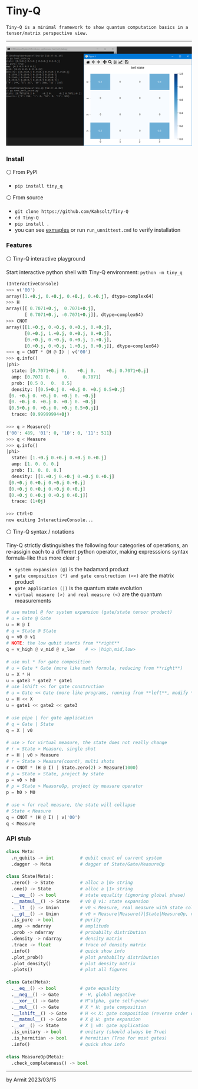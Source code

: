 # Tiny-Q

    Tiny-Q is a minimal framework to show quantum computation basics in a tensor/matrix perspective view.

----

![demo](img/demo.png)


### Install

⚪ From PyPI

- `pip install tiny_q`

⚪ From source

- `git clone https://github.com/Kahsolt/Tiny-Q`
- `cd Tiny-Q`
- `pip install .`
- you can see [exmaples](/examples/) or run `run_unnittest.cmd` to verify installation


### Features

⚪ Tiny-Q interactive playground

Start interactive python shell with Tiny-Q environment: `python -m tiny_q`

```python
(InteractiveConsole)
>>> v('00')
array([1.+0.j, 0.+0.j, 0.+0.j, 0.+0.j], dtype=complex64)
>>> H
array([[ 0.7071+0.j,  0.7071+0.j],
       [ 0.7071+0.j, -0.7071+0.j]], dtype=complex64)
>>> CNOT
array([[1.+0.j, 0.+0.j, 0.+0.j, 0.+0.j],
       [0.+0.j, 1.+0.j, 0.+0.j, 0.+0.j],
       [0.+0.j, 0.+0.j, 0.+0.j, 1.+0.j],
       [0.+0.j, 0.+0.j, 1.+0.j, 0.+0.j]], dtype=complex64)
>>> q = CNOT * (H @ I) | v('00')
>>> q.info()
|phi>
  state: [0.7071+0.j 0.    +0.j 0.    +0.j 0.7071+0.j]
  amp: [0.7071 0.     0.     0.7071]
  prob: [0.5 0.  0.  0.5]
  density: [[0.5+0.j 0. +0.j 0. +0.j 0.5+0.j]
 [0. +0.j 0. +0.j 0. +0.j 0. +0.j]
 [0. +0.j 0. +0.j 0. +0.j 0. +0.j]
 [0.5+0.j 0. +0.j 0. +0.j 0.5+0.j]]
  trace: (0.99999994+0j)

>>> q > Measure()
{'00': 489, '01': 0, '10': 0, '11': 511}
>>> q < Measure
>>> q.info()
|phi>
  state: [1.+0.j 0.+0.j 0.+0.j 0.+0.j]
  amp: [1. 0. 0. 0.]
  prob: [1. 0. 0. 0.]
  density: [[1.+0.j 0.+0.j 0.+0.j 0.+0.j]
 [0.+0.j 0.+0.j 0.+0.j 0.+0.j]
 [0.+0.j 0.+0.j 0.+0.j 0.+0.j]
 [0.+0.j 0.+0.j 0.+0.j 0.+0.j]]
  trace: (1+0j)

>>> Ctrl+D
now exiting InteractiveConsole...
```

⚪ Tiny-Q syntax / notations

Tiny-Q strictly distinguishes the following four categories of operations, an re-assigin each to a different python operator, making expresssions syntax formula-like thus more clear :)

- `system expansion (@)` is the hadamard product
- `gate composition (*) and gate construction (<<)` are the matrix product
- `gate application (|)` is the quantum state evolution
- `virtual measure (>) and real measure (<)` are the quantum measurements

```python
# use matmul @ for system expansion (gate/state tensor product)
# u = Gate @ Gate
u = H @ I
# q = State @ State
q = v0 @ v1
# NOTE: the low qubit starts from **right**
q = v_high @ v_mid @ v_low    # => |high,mid,low>

# use mul * for gate composition
# u = Gate * Gate (more like math formula, reducing from **right**)
u = X * H
u = gate3 * gate2 * gate1
# use lshift << for gate construction
# u = Gate << Gate (more like programs, running from **left**, modify **inplace**)
u = H << X
u = gate1 << gate2 << gate3

# use pipe | for gate application
# q = Gate | State
q = X | v0

# use > for virtual measure, the state does not really change
# r = State > Measure, single shot
r = H | v0 > Measure
# r = State > Measure(count), multi shots
r = CNOT * (H @ I) | State.zero(2) > Measure(1000)
# p = State > State, project by state
p = v0 > h0
# p = State > MeasureOp, project by measure operator
p = h0 > M0

# use < for real measure, the state will collapse
# State < Measure
q = CNOT * (H @ I) | v('00')
q < Measure
```

### API stub

```python
class Meta:
  .n_qubits -> int          # qubit count of current system
  .dagger -> Meta           # dagger of State/Gate/MeasureOp

class State(Meta):
  .zero() -> State          # alloc a |0> string
  .one() -> State           # alloc a |1> string
  .__eq__() -> bool         # state equality (ignoring global phase)
  .__matmul__() -> State    # v0 @ v1: state expansion
  .__lt__() -> Union        # v0 < Measure, real measure with state collapse
  .__gt__() -> Union        # v0 > Measure|Measure()|State|MeasureOp, virtual measurements
  .is_pure -> bool          # purity
  .amp -> ndarray           # amplitude
  .prob -> ndarray          # probabilty distribution
  .density -> ndarray       # density matrix
  .trace -> float           # trace of density matrix
  .info()                   # quick show info
  .plot_prob()              # plot probabilty distribution
  .plot_density()           # plot density matrix
  .plots()                  # plot all figures

class Gate(Meta):
  .__eq__() -> bool         # gate equality
  .__neg__() -> Gate        # -H, global negative
  .__xor__() -> Gate        # H^alpha, gate self-power
  .__mul__() -> Gate        # X * H: gate composition
  .__lshift__() -> Gate     # H << X: gate composition (reverse order of __mul__)
  .__matmul__() -> Gate     # X @ H: gate expansion
  .__or__() -> State        # X | v0: gate application
  .is_unitary -> bool       # unitary (should always be True)
  .is_hermitian -> bool     # hermitian (True for most gates)
  .info()                   # quick show info

class MeasureOp(Meta):
  .check_completeness() -> bool
```

----

by Armit
2023/03/15 
